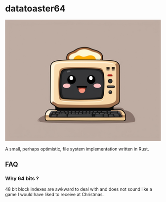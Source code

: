 # datatoaster64

![Logo](logo.jpg) 

A small, perhaps optimistic, file system implementation written in Rust.

## FAQ

### Why 64 bits ?

48 bit block indexes are awkward to deal with and does not sound like a game I would have liked to receive at Christmas.
